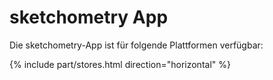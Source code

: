 # sketchometry App

Die sketchometry-App ist für folgende Plattformen verfügbar:

{% include part/stores.html direction="horizontal" %}